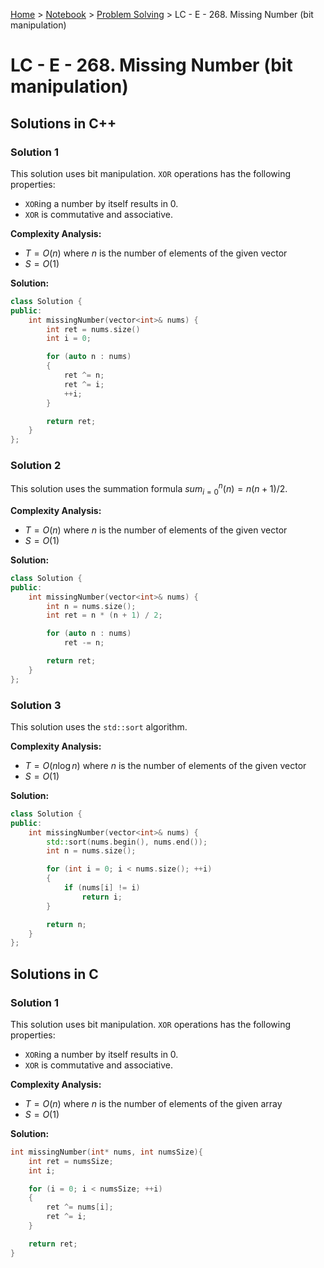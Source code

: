 <a href="../../">Home</a> > <a href="../notebook">Notebook</a> > <a href="./">Problem Solving</a> > LC - E - 268. Missing Number (bit manipulation)

# LC - E - 268. Missing Number (bit manipulation)



## Solutions in C++

### Solution 1

This solution uses bit manipulation. `XOR` operations has the following properties:

* `XOR`ing a number by itself results in 0.
* `XOR` is commutative and associative.

**Complexity Analysis:**

*  $T = O(n)$ where $n$ is the number of elements of the given vector    
*  $S = O(1)$

**Solution:**

```cpp
class Solution {
public:
    int missingNumber(vector<int>& nums) {
        int ret = nums.size()
        int i = 0;

        for (auto n : nums)
        {
            ret ^= n;
            ret ^= i;
            ++i;
        }

        return ret;
    }
};
```



### Solution 2

This solution uses the summation formula $sum_{i = 0}^{n}(n) = n(n+1)/2$.

**Complexity Analysis:**

*  $T = O(n)$ where $n$ is the number of elements of the given vector    
*  $S = O(1)$

**Solution:**

```cpp
class Solution {
public:
    int missingNumber(vector<int>& nums) {
        int n = nums.size();
        int ret = n * (n + 1) / 2;

        for (auto n : nums)
            ret -= n;       

        return ret;
    }
};
```



### Solution 3

This solution uses the `std::sort` algorithm.

**Complexity Analysis:**

*  $T = O(n\log n)$ where $n$ is the number of elements of the given vector    
*  $S = O(1)$

**Solution:**

```cpp
class Solution {
public:
    int missingNumber(vector<int>& nums) {
        std::sort(nums.begin(), nums.end());
        int n = nums.size();

        for (int i = 0; i < nums.size(); ++i)
        {
            if (nums[i] != i)
                return i;
        }

        return n;
    }
};
```



## Solutions in C

### Solution 1

This solution uses bit manipulation. `XOR` operations has the following properties:

* `XOR`ing a number by itself results in 0.
* `XOR` is commutative and associative.

**Complexity Analysis:**

*  $T = O(n)$ where $n$ is the number of elements of the given array    
*  $S = O(1)$

**Solution:**

```c
int missingNumber(int* nums, int numsSize){
    int ret = numsSize;
    int i;

    for (i = 0; i < numsSize; ++i)
    {
        ret ^= nums[i];
        ret ^= i;
    }

    return ret;
}
```

